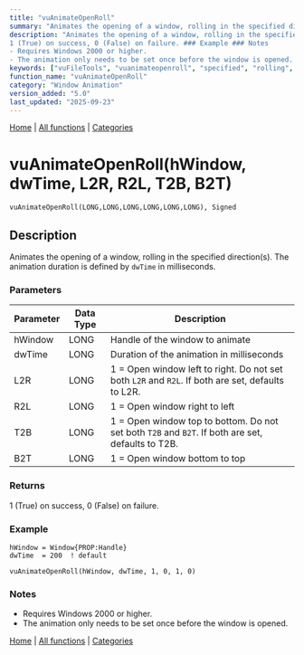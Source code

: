 ```yaml
---
title: "vuAnimateOpenRoll"
summary: "Animates the opening of a window, rolling in the specified direction(s)."
description: "Animates the opening of a window, rolling in the specified direction(s). The animation duration is defined by `dwTime` in milliseconds. ### Parameters ### Returns
1 (True) on success, 0 (False) on failure. ### Example ### Notes
- Requires Windows 2000 or higher.  
- The animation only needs to be set once before the window is opened. [Home](../index.md) | [All functions](index.md) | [Categories](../categories/index.md)"
keywords: ["vuFileTools", "vuanimateopenroll", "specified", "rolling", "direction", "window", "Clarion", "animation", "Windows", "animates", "opening"]
function_name: "vuAnimateOpenRoll"
category: "Window Animation"
version_added: "5.0"
last_updated: "2025-09-23"
---
```


[Home](../index.md) | [All functions](index.md) | [Categories](../categories/index.md)

# vuAnimateOpenRoll(hWindow, dwTime, L2R, R2L, T2B, B2T)

```Prototype
vuAnimateOpenRoll(LONG,LONG,LONG,LONG,LONG,LONG), Signed
```


## Description
Animates the opening of a window, rolling in the specified direction(s). The animation duration is defined by `dwTime` in milliseconds.

### Parameters

| Parameter | Data Type | Description                                                                 |
|-----------|-----------|-----------------------------------------------------------------------------|
| hWindow   | LONG      | Handle of the window to animate                                             |
| dwTime    | LONG      | Duration of the animation in milliseconds                                   |
| L2R       | LONG      | 1 = Open window left to right. Do not set both `L2R` and `R2L`. If both are set, defaults to L2R. |
| R2L       | LONG      | 1 = Open window right to left                                               |
| T2B       | LONG      | 1 = Open window top to bottom. Do not set both `T2B` and `B2T`. If both are set, defaults to T2B. |
| B2T       | LONG      | 1 = Open window bottom to top                                               |

### Returns
1 (True) on success, 0 (False) on failure.

### Example

```Clarion
hWindow = Window{PROP:Handle}
dwTime  = 200  ! default

vuAnimateOpenRoll(hWindow, dwTime, 1, 0, 1, 0)
```

### Notes
- Requires Windows 2000 or higher.  
- The animation only needs to be set once before the window is opened.

[Home](../index.md) | [All functions](index.md) | [Categories](../categories/index.md)
